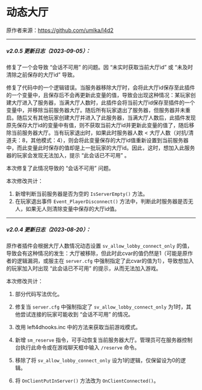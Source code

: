 # 动态大厅



原作者来源：https://github.com/umlka/l4d2



---

##### v2.0.5 更新日志（2023-09-05）：

修复了一个会导致 “会话不可用” 的问题。因 “未实时获取当前大厅id” 或 “未及时清除之前保存的大厅id” 导致。

修复了代码中的一个逻辑错误。当服务器移除大厅时，会将此大厅id保存至此插件的一个变量中，且保存后不会再更新此变量的值，导致会出现这种情况：某玩家创建大厅进入了服务器，当满大厅人数时，此插件会将当前大厅id保存至插件的一个变量中，并移除当前服务器大厅。随后所有玩家退出了服务器，但服务器并未重启。随后又有其他玩家创建大厅并进入了此服务器，当满大厅人数后，此插件发现原先保存大厅id的变量中有值，则不获取当前大厅id并更新此变量的值了，随后移除当前服务器大厅。当有玩家退出时，如果此时服务器人数 < 大厅人数（对抗/清道夫：8，其他模式：4），则会将此变量保存的大厅id值重新设置到当前服务器中，而此变量此时保存的值却是上一批玩家的大厅id。因此，这时，想加入此服务器的玩家会发现无法加入，提示 “此会话已不可用” 。

本次修复了此情况导致的 “会话不可用” 问题。



本次修改共计：

1. 新增判断当前服务器是否为空的 `IsServerEmpty()` 方法。
2. 在玩家退出事件 `Event_PlayerDisconnect()` 方法中，判断此时服务器是否无人，如果无人则清除变量中保存的大厅id值。



---

##### v2.0.4 更新日志（2023-08-20）：

原作者插件会根据大厅人数情况动态设置 `sv_allow_lobby_connect_only` 的值，导致会有这种情况的发生：大厅被移除，但此时此cvar的值仍然是1（可能是原作者的逻辑漏洞，或服主在 `server.cfg` 中强制指定了此cvar的值为1），导致想加入的玩家加入时出现 “此会话已不可用” 的提示，从而无法加入游戏。



本次修改共计：

1. 部分代码写法优化。

2. 修复当 `server.cfg` 中强制指定了 `sv_allow_lobby_connect_only` 为1时，其他尝试连接的玩家可能收到 “会话不可用” 的情况。

3. 改用 left4dhooks.inc 中的方法来获取当前游戏模式。

4. 新增 `sm_reserve` 指令，可手动恢复当前服务器大厅。管理员可在服务器控制台执行此命令或在游戏聊天框中输入 `/reserve` 命令。

5. 移除了将 `sv_allow_lobby_connect_only` 设为1的逻辑，仅保留设为0的逻辑。

6. 将 `OnClientPutInServer()` 方法改为 `OnClientConnected()`。
